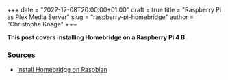 +++
date = "2022-12-08T20:00:00+01:00"
draft = true
title = "Raspberry Pi as Plex Media Server"
slug = "raspberry-pi-homebridge"
author = "Christophe Knage"
+++

**This post covers installing Homebridge on a Raspberry Pi 4 B.**

### Sources

- [Install Homebridge on Raspbian](https://github.com/homebridge/homebridge/wiki/Install-Homebridge-on-Raspbian/da8aff0269bfe3b3b1f6ccbd984cbee1d72e56f3)